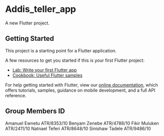# Addis_teller_app

A new Flutter project.

## Getting Started

This project is a starting point for a Flutter application.

A few resources to get you started if this is your first Flutter project:

- [Lab: Write your first Flutter app](https://flutter.dev/docs/get-started/codelab)
- [Cookbook: Useful Flutter samples](https://flutter.dev/docs/cookbook)

For help getting started with Flutter, view our
[online documentation](https://flutter.dev/docs), which offers tutorials,
samples, guidance on mobile development, and a full API reference.

 ## Group Members          ID
Amanuel Ewnetu       ATR/8353/10
Benyam Zenebe        ATR/4788/10
Fikir Muluken        ATR/2411/10
Natnael Teferi       ATR/8648/10
Sinishaw Tadele      ATR/9486/10
